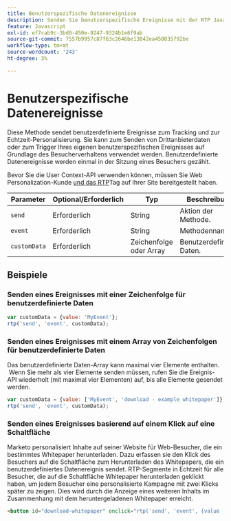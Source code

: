 ```yaml
---
title: Benutzerspezifische Datenereignisse
description: Senden Sie benutzerspezifische Ereignisse mit der RTP JavaScript-API für Web Personalization mit Parametern, Zeichenfolgen- oder Array-Daten von bis zu vier Elementen und klickbasierten Triggern.
feature: Javascript
exl-id: ef7cab9c-3bd0-450e-9247-9324b1e6f9ab
source-git-commit: 7557b9957c87f63c2646be13842ea450035792be
workflow-type: tm+mt
source-wordcount: '243'
ht-degree: 3%

---
```


# Benutzerspezifische Datenereignisse

Diese Methode sendet benutzerdefinierte Ereignisse zum Tracking und zur Echtzeit-Personalisierung. Sie kann zum Senden von Drittanbieterdaten oder zum Trigger Ihres eigenen benutzerspezifischen Ereignisses auf Grundlage des Besucherverhaltens verwendet werden. Benutzerdefinierte Datenereignisse werden einmal in der Sitzung eines Besuchers gezählt.

Bevor Sie die User Context-API verwenden können, müssen Sie Web Personalization-Kunde [&#x200B; und das RTP](https://experienceleague.adobe.com/de/docs/marketo/using/product-docs/web-personalization/rtp-tag-implementation/deploy-the-rtp-javascript)Tag auf Ihrer Site bereitgestellt haben.

| Parameter | Optional/Erforderlich | Typ | Beschreibung |
|---|---|---|---|
| `send` | Erforderlich | String | Aktion der Methode. |
| `event` | Erforderlich | String | Methodenname. |
| `customData` | Erforderlich | Zeichenfolge oder Array | Benutzerdefinierte Daten. |

## Beispiele

### Senden eines Ereignisses mit einer Zeichenfolge für benutzerdefinierte Daten

```javascript
var customData = {value: 'MyEvent'};
rtp('send', 'event', customData);
```

### Senden eines Ereignisses mit einem Array von Zeichenfolgen für benutzerdefinierte Daten

Das benutzerdefinierte Daten-Array kann maximal vier Elemente enthalten.  Wenn Sie mehr als vier Elemente senden müssen, rufen Sie die Ereignis-API wiederholt (mit maximal vier Elementen) auf, bis alle Elemente gesendet werden.

```javascript
var customData = {value: ['MyEvent', 'download - example whitepaper']};
rtp('send', 'event', customData);
```

### Senden eines Ereignisses basierend auf einem Klick auf eine Schaltfläche

Marketo personalisiert Inhalte auf seiner Website für Web-Besucher, die ein bestimmtes Whitepaper herunterladen. Dazu erfassen sie den Klick des Besuchers auf die Schaltfläche zum Herunterladen des Whitepapers, die ein benutzerdefiniertes Datenereignis sendet. RTP-Segmente in Echtzeit für alle Besucher, die auf die Schaltfläche Whitepaper herunterladen geklickt haben, um jedem Besucher eine personalisierte Kampagne mit zwei Klicks später zu zeigen. Dies wird durch die Anzeige eines weiteren Inhalts im Zusammenhang mit dem heruntergeladenen Whitepaper erreicht.

```html
<button id="download-whitepaper" onclick="rtp('send', 'event', {value :'download - example whitepaper'})">Download</button>
```
